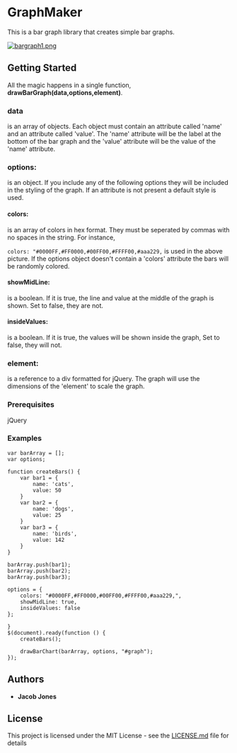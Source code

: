 # GraphMaker

This is a bar graph library that creates simple bar graphs. 

[![bargraph1.png](https://s31.postimg.cc/totaximhn/bargraph1.png)](https://postimg.cc/image/mycto2zbr/)
## Getting Started

All the magic happens in a single function, **drawBarGraph(data,options,element)**.

### data 
is an array of objects. Each object must contain an attribute called 'name' and an attribute called 'value'. 
The 'name' attribute will be the label at the bottom of the bar graph and the 'value' attribute will be the value 
of the 'name' attribute.  

### options: 
is an object. If you include any of the following options they will be included in the styling of the graph. 
If an attribute is not present a default style is used. 

  #### colors: 
is an array of colors in hex format. They must be seperated by commas with no spaces in the string. For instance,
 
 ```colors: "#0000FF,#FF0000,#00FF00,#FFFF00,#aaa229,``` is used in the above picture. If the options object doesn't contain a 'colors' 
  attribute the bars will be randomly colored.
  
  #### showMidLine: 
is a boolean. If it is true, the line and value at the middle of the graph is shown. Set to false, they are not. 
		
  #### insideValues: 
is a boolean. If it is true, the values will be shown inside the graph, Set to false, they will not. 

### element: 
is a reference to a div formatted for jQuery. The graph will use the dimensions of the 'element' to scale the graph. 

### Prerequisites

jQuery

### Examples

```
var barArray = [];
var options;

function createBars() {
	var bar1 = {
		name: 'cats',
		value: 50
	}
	var bar2 = {
		name: 'dogs',
		value: 25
	}
	var bar3 = {
		name: 'birds',
		value: 142
	}
}

barArray.push(bar1);
barArray.push(bar2);
barArray.push(bar3);

options = {
	colors: "#0000FF,#FF0000,#00FF00,#FFFF00,#aaa229,",
	showMidLine: true,
	insideValues: false
};

}
$(document).ready(function () {
	createBars();

	drawBarChart(barArray, options, "#graph");
});

```

## Authors

* **Jacob Jones** 

## License

This project is licensed under the MIT License - see the [LICENSE.md](LICENSE.md) file for details

